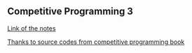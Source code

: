 ## Competitive Programming 3

[Link of the notes](https://sites.google.com/site/stevenhalim/home/material)

[Thanks to source codes from competitive programming book](https://www.comp.nus.edu.sg/~stevenha/programming/acmoj.html)